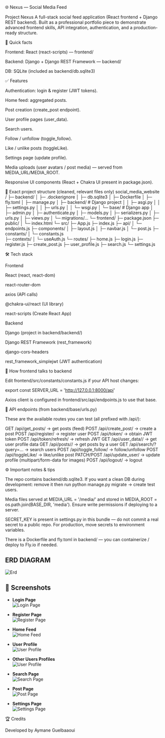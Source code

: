 🌐 Nexus — Social Media Feed

Project Nexus 
A full-stack social feed application (React frontend + Django REST backend). Built as a professional portfolio piece to demonstrate advanced frontend skills, API integration, authentication, and a production-ready structure.

📌 Quick facts

Frontend: React (react-scripts) — frontend/

Backend: Django + Django REST Framework — backend/

DB: SQLite (included as backend/db.sqlite3)

✅ Features

Authentication: login & register (JWT tokens).

Home feed: aggregated posts.

Post creation (create_post endpoint).

User profile pages (user_data).

Search users.

Follow / unfollow (toggle_follow).

Like / unlike posts (toggleLike).

Settings page (update profile).

Media uploads (user avatars / post media) — served from MEDIA_URL/MEDIA_ROOT.

Responsive UI components (React + Chakra UI present in package.json).

📁 Exact project structure (cleaned, relevant files only)
social_media_website /
├─ backend/
│  ├─ .dockerignore
│  ├─ db.sqlite3
│  ├─ Dockerfile
│  ├─ fly.toml
│  ├─ manage.py
│  ├─ backend/               # Django project
│  │  ├─ asgi.py
│  │  ├─ settings.py
│  │  ├─ urls.py
│  │  └─ wsgi.py
│  └─ base/                  # Django app
│     ├─ admin.py
│     ├─ authenticate.py
│     ├─ models.py
│     ├─ serializers.py
│     ├─ urls.py
│     ├─ views.py
│     └─ migrations/...
└─ frontend/
   ├─ package.json
   ├─ public/
   │  └─ index.html
   └─ src/
      ├─ App.js
      ├─ index.js
      ├─ api/
      │  └─ endpoints.js
      ├─ components/
      │  ├─ layout.js
      │  ├─ navbar.js
      │  └─ post.js
      ├─ constants/
      │  └─ constants.js   
      ├─ contexts/
      │  └─ useAuth.js
      └─ routes/
         ├─ home.js
         ├─ login.js
         ├─ register.js
         ├─ create_post.js
         ├─ user_profile.js
         ├─ search.js
         └─ settings.js


🛠️ Tech stack 

Frontend

React (react, react-dom)

react-router-dom

axios (API calls)

@chakra-ui/react (UI library)

react-scripts (Create React App)

Backend

Django (project in backend/backend/)

Django REST Framework (rest_framework)

django-cors-headers

rest_framework_simplejwt (JWT authentication)


🔌 How frontend talks to backend

Edit frontend/src/constants/constants.js if your API host changes:

export const SERVER_URL = 'http://127.0.0.1:8000/api'


Axios client is configured in frontend/src/api/endpoints.js to use that base.

📡 API endpoints (from backend/base/urls.py)

These are the available routes you can test (all prefixed with /api/):

GET  /api/get_posts/              -> get posts (feed)
POST /api/create_post/            -> create a post
POST /api/register/               -> register user
POST /api/token/                  -> obtain JWT token
POST /api/token/refresh/          -> refresh JWT
GET  /api/user_data/<pk>/         -> get user profile data
GET  /api/posts/<pk>/             -> get posts by a user
GET  /api/search/?query=...       -> search users
POST /api/toggle_follow/          -> follow/unfollow
POST /api/toggleLike/             -> like/unlike post
PATCH/POST /api/update_user/      -> update profile (multipart/form-data for images)
POST /api/logout/                 -> logout


⚙️ Important notes & tips

The repo contains backend/db.sqlite3. If you want a clean DB during development: remove it then run python manage.py migrate → create test users.

Media files served at MEDIA_URL = '/media/' and stored in MEDIA_ROOT = os.path.join(BASE_DIR, 'media'). Ensure write permissions if deploying to a server.

SECRET_KEY is present in settings.py in this bundle — do not commit a real secret to a public repo. For production, move secrets to environment variables.

There is a Dockerfile and fly.toml in backend/ — you can containerize / deploy to Fly.io if needed.

## ERD DIAGRAM
 ![Erd](./screenshots/ERDDIAGRAM.png) 

## 📸 Screenshots  

- **Login Page**  
  ![Login Page](./screenshots/login.png)  

- **Register Page**  
  ![Register Page](./screenshots/register.png)  

- **Home Feed**  
  ![Home Feed](./screenshots/feed.png)  

- **User Profile**  
  ![User Profile](./screenshots/profile.png)

- **Other Users Profiles**  
  ![User Profile](./screenshots/otheruserprofile.png)  

- **Search Page**  
  ![Search Page](./screenshots/search.png)  

- **Post Page**  
  ![Post Page](./screenshots/post.png)  

- **Settings Page**  
  ![Settings Page](./screenshots/settings.png)  


🏆 Credits

Developed by Aymane Guelbaaoui
